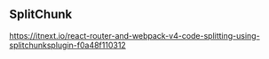 ## SplitChunk
https://itnext.io/react-router-and-webpack-v4-code-splitting-using-splitchunksplugin-f0a48f110312